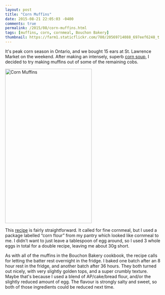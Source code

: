 ```yaml
---
layout: post
title: "Corn Muffins"
date: 2015-08-21 22:05:03 -0400
comments: true
permalink: /2015/08/corn-muffins.html
tags: [muffins, corn, cornmeal, Bouchon Bakery]
thumbnail: https://farm1.staticflickr.com/780/20569714088_697eef6248_t.jpg
---
```


It's peak corn season in Ontario, and we bought 15 ears at St. Lawrence
Market on the weekend. After making an intensely, superb [corn
soup](http://www.seriouseats.com/recipes/2015/08/pressure-cooker-corn-soup-recipe.html),
I decided to try making muffins out of some of the remaining cobs.

<a data-flickr-embed="true" data-header="false" data-footer="false"
data-context="false"
href="https://www.flickr.com/photos/gnuf/20569714088/" title="Corn
Muffins"><img
src="https://farm1.staticflickr.com/780/20569714088_697eef6248.jpg"
width="281" height="500" alt="Corn Muffins"></a><script async
src="//embedr.flickr.com/assets/client-code.js"
charset="utf-8"></script>

This
[recipe](http://www.mission-food.com/2014/10/bouchon-bakery-corn-muffins.html)
is fairly straightforward. It called for fine cornmeal, but I used
a package labelled “corn flour” from my pantry which looked like cornmeal to
me. I didn't want to just leave a tablespoon of egg around, so I used
3 whole eggs in total for a double recipe, leaving me about 30g short.

As with all of the muffins in the Bouchon Bakery cookbook, the
recipe calls for letting the batter rest overnight in the fridge.
I baked one batch after an 8 hour rest in the fridge, and another batch
after 36 hours. They both turned out nicely, with very slightly golden tops,
and a super crumbly texture. Maybe that's because I used a blend of 
AP/cake/bread flour, and/or the slightly reduced amount of egg. The
flavour is strongly salty and sweet, so both of those ingredients could
be reduced next time.
